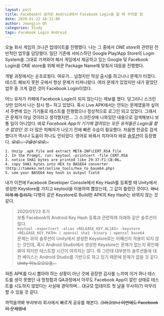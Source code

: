 ```yaml
---
layout: post
title: Facebook이 설치된 Android에서 Facebook Login을 할 때 주의할 점
date: 2020-01-22 18:31:00
author: Jeongjin Oh
categories: Study
tags: Facebook Login Android
---
```


오늘 회사 게임의 크나큰 업데이트를 진행했다. 나는 그 중에서 *ONE store*와 관련된 전반적인 업무를 담당했다. 일단 기존에 서비스하던 Google Play/App Store의 Login System을 그대로 가져와야 해서 게임에서 제공하고 있는 Google 및 Facebook Login을 ONE store를 위해 바꾼 Package Name에 맞춰서 대응을 진행했다.

개발 과정에서는 순조로웠다. 여유가... 넘쳤지만 막상 출시를 하고나니 문제가 터졌다. 테스트 해보지 못한 곳에서 항상 문제가 터져나왔다. 여러 문제가 있었지만 내가 맡았던 업무 중 크게 걸린 것이 Facebook Login이었다.

어느 유저가 카페에 Facebook Login이 되지 않는다는 제보를 했다. 덩그러니 스크린샷만 있어서 나는 잠시 멍~ 하고 있었다. 혹시 Live APK에서는 안되는 문제였을까 싶어서 주변에 있는 기기들로 테스트를 진행했으나 정상적으로 로그인 되고 있었다. 그래서 큰 문제가 아닐 것이라고 생각했지만... 그 스크린샷에 나와있던 내용으로 검색해보니 보통 일이 아니었다. 바로 *Facebook App이 기기에 깔려있는 모든 유저들은 Login을 할 수 없었던 것*. 더 많은 피해자가 나오기 전에 빠른 수습이 필요했다. 처음엔 한글로 검색했다가 역시나 도움이 하나도 안되었다. 영어로 바꿔서 치자마자 바로 [솔루션](https://forum.unity.com/threads/solved-problem-with-login-facebook-sdk-android.257482/)이 등장했다. ~~*오오... 구글신 오오...*~~

```
1. Unzip .apk file and extract META-INF\CERT.RSA file
2. In the Prompt, run: keytool -printcert -file CERT.RSA
3. notice SHA1 bytes are printed like 29:37:F1:CB:06…
4. copy SHA1 bytes into HEX to BASE64 converter (http://tomeko.net/online_tools/hex_to_base64.php)
5. see your BASE64 key hash in output field
```

내가 이전에 Facebook Developer Console에서 Key Hash를 등록할 때 Unity에서 생성한 Keystore를 가지고 keytool을 이용하여 뽑았는데, 그 값이 틀렸던 것이다. ~~아니 이게 왜 틀리지;~~ 다행히 같은 Keystore로 Build한 APK의 Key Hash는 바뀌지 않는 것 같다.

> 2020/01/23 추가  
보통 Facebook의 Android Key Hash 등록과 관련하여 아래와 같은 솔루션이 많다.  
```keytool -exportcert -alias <RELEASE_KEY_ALIAS> -keystore <RELEASE_KEY_PATH> | openssl sha1 -binary | openssl base64```  
문제는 위의 솔루션이 Unity에서 생성한 Keystore로는 어째선지 적용이 되지 않는 것인데, 혹시 Android Studio에서 생성한 Keystore는 문제가 없는지 확인해봐야 하지만 테스트할 시간이 여의치는 않다. 뭐 그런데 대부분의 솔루션들에 대한 베이스는 Android Studio를 기반으로 하고 있기 때문에 문제가 없을 것 같다. ~~Unity 이노오오오옴...~~

혀튼 APK를 다시 뽑아야 하는 상황이 아닌 것에 굉장한 감사를 느끼며 이거 하나 테스트를 생각 못했던 내 멍청함과 QA과정에서 아무도 Facebook App이 깔린 상태로 테스트를 시도하지 않았다는 사실에 경악하며... 대규모 업데이트 첫 날을 무사히(?) 마무리할 수 있을 것 같다.

까먹을까봐 부랴부랴 회사에서 빠르게 공유를 해본다. ~~그러고보니 이번에도 Facebook이 문제였네~~
